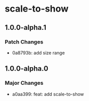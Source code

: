 # scale-to-show

## 1.0.0-alpha.1

### Patch Changes

- 0a8793b: add size range

## 1.0.0-alpha.0

### Major Changes

- a0aa399: feat: add scale-to-show
